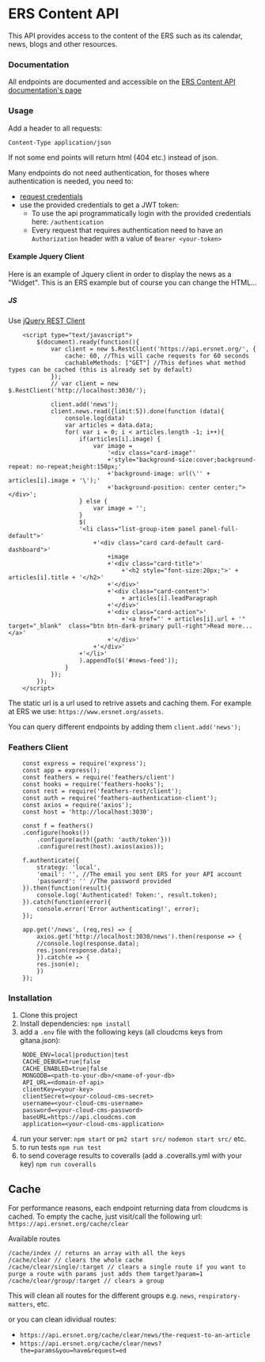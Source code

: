 # ERS Content API

This API provides access to the content of the ERS such as its calendar, news, blogs and other resources.

### Documentation

All endpoints are documented and accessible on the [ERS Content API documentation's page](https://api.ersnet.org/docs)

### Usage

Add a header to all requests:

`Content-Type application/json`

If not some end points will return html (404 etc.) instead of json.

Many endpoints do not need authentication, for thoses where authentication is needed, you need to:

* [request credentials](mailto:webmaster@ersnet.org)
* use the provided credentials to get a JWT token: 
    * To use the api programmatically login with the provided credentials here: `/authentication`
    * Every request that requires authentication need to have an `Authorization` header with a value of `Bearer <your-token>`


#### Example Jquery Client
Here is an example of Jquery client in order to display the news as a "Widget". This is an ERS example but of course you can change the HTML...
##### JS 
Use [jQuery REST Client](https://github.com/jpillora/jquery.rest)

```
    <script type="text/javascript">
        $(document).ready(function(){
            var client = new $.RestClient('https://api.ersnet.org/', {
                cache: 60, //This will cache requests for 60 seconds
                cachableMethods: ["GET"] //This defines what method types can be cached (this is already set by default)
            });
            // var client = new $.RestClient('http://localhost:3030/');

            client.add('news');
            client.news.read({limit:5}).done(function (data){
                console.log(data)
                var articles = data.data;
                for( var i = 0; i < articles.length -1; i++){
                    if(articles[i].image) {
                        var image = 
                            '<div class="card-image"' 
                            +'style="background-size:cover;background-repeat: no-repeat;height:150px;' 
                            +'background-image: url(\'' + articles[i].image + '\');' 
                            +'background-position: center center;"></div>';
                    } else {
                        var image = '';
                    }
                    $(
                    '<li class="list-group-item panel panel-full-default">'
                        +'<div class="card card-default card-dashboard">'
                            +image
                            +'<div class="card-title">'
                                +'<h2 style="font-size:20px;">' + articles[i].title + '</h2>'
                            +'</div>'                 
                            +'<div class="card-content">'
                                + articles[i].leadParagraph
                            +'</div>'	                
                            +'<div class="card-action">'
                                +'<a href="' + articles[i].url + '" target="_blank"  class="btn btn-dark-primary pull-right">Read more...</a>'
                            +'</div>'
						+'</div>'
                    +'</li>'
                    ).appendTo($('#news-feed'));
                }
            });
        });    
    </script>
```

The static url is a url used to retrive assets and caching them. For example at ERS we use: `https://www.ersnet.org/assets`.

You can query different endpoints by adding them `client.add('news');`

### Feathers Client

```
    const express = require('express');
    const app = express();
    const feathers = require('feathers/client')
    const hooks = require('feathers-hooks');
    const rest = require('feathers-rest/client');
    const auth = require('feathers-authentication-client');
    const axios = require('axios');
    const host = 'http://localhost:3030';

    const f = feathers()
    .configure(hooks())
        .configure(auth({path: 'auth/token'}))
        .configure(rest(host).axios(axios));

    f.authenticate({
        strategy: 'local',
        'email': '', //The email you sent ERS for your API account
        'password': '' //The password provided
    }).then(function(result){
        console.log('Authenticated! Token:', result.token);
    }).catch(function(error){
        console.error('Error authenticating!', error);
    });

    app.get('/news', (req,res) => {
        axios.get('http://localhost:3030/news').then(response => {
        //console.log(response.data);
        res.json(response.data);
        }).catch(e => {
        res.json(e);
        })
    });

```

### Installation

1. Clone this project
2. Install dependencies:
    `npm install`
3. add a `.env` file with the following keys (all cloudcms keys from gitana.json):
```
    NODE_ENV=local|production|test
    CACHE_DEBUG=true|false
    CACHE_ENABLED=true|false
    MONGODB=<path-to-your-db>/<name-of-your-db>
    API_URL=<domain-of-api>
    clientKey=<your-key>
    clientSecret=<your-coloud-cms-secret>
    username=<your-cloud-cms-username>
    password=<your-cloud-cms-password>
    baseURL=https://api.cloudcms.com
    application=<your-cloud-cms-application>
```    
4. run your server:
    `npm start`
    or
    `pm2 start src/`
    `nodemon start src/`
    etc.
5. to run tests
    `npm run test`
6. to send coverage results to coveralls (add a .coveralls.yml with your key)
    `npm run coveralls`

## Cache
For performance reasons, each endpoint returning data from cloudcms is cached.
To empty the cache, just visit/call the following url:
`https://api.ersnet.org/cache/clear`

Available routes
```
/cache/index // returns an array with all the keys
/cache/clear // clears the whole cache
/cache/clear/single/:target // clears a single route if you want to purge a route with params just adds them target?param=1
/cache/clear/group/:target // clears a group
```

This will clean all routes for the different groups e.g. `news`, `respiratory-matters`, etc.

or you can clean idividual routes:
* `https://api.ersnet.org/cache/clear/news/the-request-to-an-article`
* `https://api.ersnet.org/cache/clear/news?the=params&you=have&request=ed`